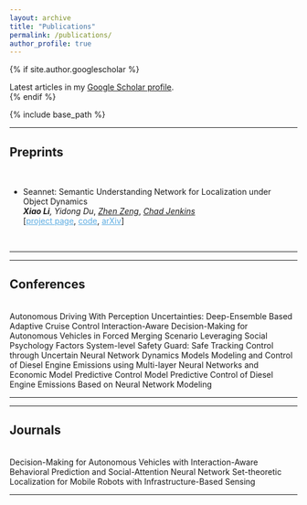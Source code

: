 ```yaml
---
layout: archive
title: "Publications"
permalink: /publications/
author_profile: true
---
```


{% if site.author.googlescholar %}
  <div class="wordwrap">Latest articles in my <a href="{{site.author.googlescholar}}"> Google Scholar profile</a>.</div>
{% endif %}

{% include base_path %}
<!-- ============================================================================ -->
<!-- ============================================================================ -->
<hr /> <h2>Preprints</h2> <br/>
<!-- ============================================================================ -->
<ul>
  <li>
    Seannet: Semantic Understanding Network for Localization under Object Dynamics
    <br/>
    <i><b>Xiao Li</b>,  Yidong Du</i>, <a href="https://www.zhenzeng.org/" target="_blank"><i>Zhen Zeng</i></a>, <a href="https://ocj.name/" target="_blank"><i>Chad Jenkins</i></a> 
    <br/>
    [<a href="https://xiaolisean.github.io/publication/2021-10-05-ArXivSeanNet" target="_blank" style="color:#5DADE2;">project page</a>,
    <a href="https://github.com/XiaoLiSean/Cognitive-Map/tree/CoRL2021" target="_blank" style="color:#5DADE2;">code</a>,
    <a href="https://arxiv.org/abs/2110.02276" target="_blank" style="color:#5DADE2;">arXiv</a>]
  </li>
</ul>  
<!-- ============================================================================ -->
<br/> <hr />
<!-- ============================================================================ -->
<!-- ============================================================================ -->
<hr /> <h2>Conferences</h2> <br/>
<!-- ============================================================================ -->
Autonomous Driving With Perception Uncertainties: Deep-Ensemble Based Adaptive Cruise Control
<!-- ---------------------------------------------------- -->
Interaction-Aware Decision-Making for Autonomous Vehicles in Forced Merging Scenario Leveraging Social Psychology Factors
<!-- ---------------------------------------------------- -->
System-level Safety Guard: Safe Tracking Control through Uncertain Neural Network Dynamics Models
<!-- ---------------------------------------------------- -->
Modeling and Control of Diesel Engine Emissions using Multi-layer Neural Networks and Economic Model Predictive Control
<!-- ---------------------------------------------------- -->
Model Predictive Control of Diesel Engine Emissions Based on Neural Network Modeling
<!-- ============================================================================ -->
<br/> <hr />
<!-- ============================================================================ -->
<!-- ============================================================================ -->
<hr /> <h2>Journals</h2> <br/>
<!-- ============================================================================ -->
Decision-Making for Autonomous Vehicles with Interaction-Aware Behavioral Prediction and Social-Attention Neural Network
<!-- ---------------------------------------------------- -->
Set-theoretic Localization for Mobile Robots with Infrastructure-Based Sensing
<!-- ============================================================================ -->
<br/> <hr />
<!-- ============================================================================ -->
<!-- ============================================================================ -->
